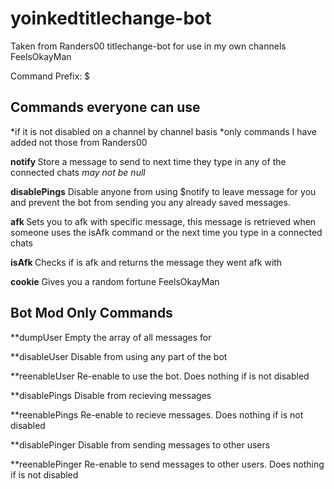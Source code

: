# yoinkedtitlechange-bot

Taken from Randers00 titlechange-bot for use in my own channels FeelsOkayMan

Command Prefix: $

## Commands everyone can use

*if it is not disabled on a channel by channel basis
*only commands I have added not those from Randers00

**notify <user> <message>**
  	Store a message to send to <user> next time they type in any of the connected chats
   	*<message> may not be null*
	

**disablePings**
	Disable anyone from using $notify to leave message for you and prevent
	the bot from sending you any already saved messages.


**afk <message>**
	Sets you to afk with specific message, this message is retrieved when someone uses the isAfk command
	or the next time you type in a connected chats
	
	
**isAfk <user>**
	Checks if <user> is afk and returns the message they went afk with
	
	
**cookie**
	Gives you a random fortune FeelsOkayMan
	
	

## Bot Mod Only Commands

	
**dumpUser <user>
	Empty the array of all messages for <user>
	
	
**disableUser <user>
	Disable <user> from using any part of the bot
	
	
**reenableUser <user>
	Re-enable <user> to use the bot. Does nothing if <user> is not disabled
	
	
**disablePings <user>
	Disable <user> from recieving messages
	
	
**reenablePings <user>
	Re-enable <user> to recieve messages. Does nothing if <user> is not disabled
	
	
**disablePinger <user>
	Disable <user> from sending messages to other users
	
	
**reenablePinger <user>
	Re-enable <user> to send messages to other users. Does nothing if <user> is not disabled
	
